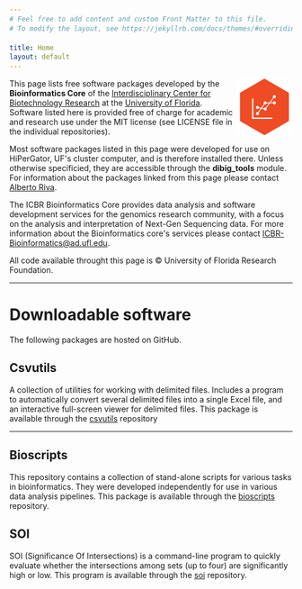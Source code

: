 ```yaml
---
# Feel free to add content and custom Front Matter to this file.
# To modify the layout, see https://jekyllrb.com/docs/themes/#overriding-theme-defaults

title: Home
layout: default
---
```


<img style="float: right" src="img/BI-logo-small.png" width="100px"> This page lists free software packages developed by the **Bioinformatics Core** of the [Interdisciplinary Center for Biotechnology Research](http://biotech.ufl.edu) at the [University of Florida](http://ufl.edu).  Software listed here is provided free of charge for academic and research use under the MIT license (see LICENSE file in the individual repositories). 

Most software packages listed in this page were developed for use on HiPerGator, UF's cluster computer, and is therefore installed there. Unless otherwise specificied, they are accessible through the **dibig_tools** module. For information about the packages linked from this page please contact [Alberto Riva](mailto:ariva@ufl.edu). 

The ICBR Bioinformatics Core provides data analysis and software development services for the genomics research community, with a focus on the analysis and interpretation of Next-Gen Sequencing data. For more information about the Bioinformatics core's services please contact [ICBR-Bioinformatics@ad.ufl.edu](mailto:ICBR-Bioinformatics@ad.ufl.edu).

All code available throught this page is © University of Florida Research Foundation.

---

# Downloadable software
The following packages are hosted on GitHub.

## Csvutils
A collection of utilities for working with delimited files. Includes a program to automatically convert several delimited files into a single Excel file, and an interactive full-screen viewer for delimited files. This package is available through the [csvutils](https://github.com/uf-icbr-bioinformatics/csvutils) repository

---
## Bioscripts
This repository contains a collection of stand-alone scripts for various tasks in bioinformatics. They were developed independently for use in various data analysis pipelines. This package is available through the [bioscripts](https://github.com/uf-icbr-bioinformatics/bioscripts) repository.

## SOI
SOI (Significance Of Intersections) is a command-line program to quickly evaluate whether the intersections among sets (up to four) are significantly high or low. This program is available through the [soi](https://github.com/uf-icbr-bioinformatics/soi) repository.
